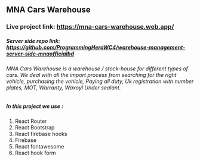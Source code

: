 ## MNA Cars Warehouse

### Live project link: https://mna-cars-warehouse.web.app/

##### Server side repo link: https://github.com/ProgrammingHeroWC4/warehouse-management-server-side-mnaofficialbd

###### MNA Cars Warehouse is a warehouse / stock-house for different types of cars. We deal with all the import process from searching for the right vehicle, purchasing the vehicle, Paying all duty, Uk registration with number plates, MOT, Warranty, Waxoyl Under sealant. 

 ##### In this project we use :
1. React Router
2. React Bootstrap
3. React firebase hooks
4. Firebase
5. React fontawesome
6. React hook form 
